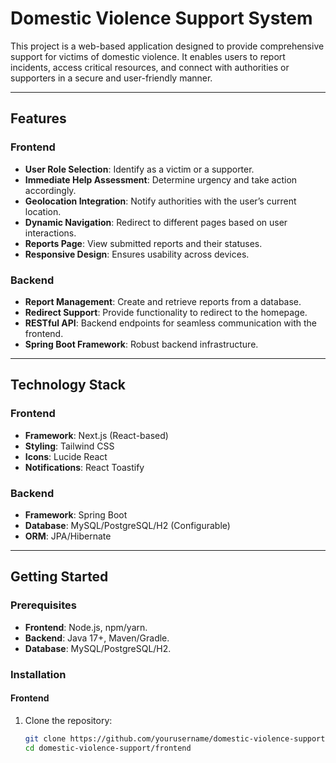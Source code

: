 # Domestic Violence Support System  

This project is a web-based application designed to provide comprehensive support for victims of domestic violence. It enables users to report incidents, access critical resources, and connect with authorities or supporters in a secure and user-friendly manner.

---

## Features  
### Frontend  
- **User Role Selection**: Identify as a victim or a supporter.  
- **Immediate Help Assessment**: Determine urgency and take action accordingly.  
- **Geolocation Integration**: Notify authorities with the user’s current location.  
- **Dynamic Navigation**: Redirect to different pages based on user interactions.  
- **Reports Page**: View submitted reports and their statuses.  
- **Responsive Design**: Ensures usability across devices.

### Backend  
- **Report Management**: Create and retrieve reports from a database.  
- **Redirect Support**: Provide functionality to redirect to the homepage.  
- **RESTful API**: Backend endpoints for seamless communication with the frontend.  
- **Spring Boot Framework**: Robust backend infrastructure.  

---

## Technology Stack  
### Frontend  
- **Framework**: Next.js (React-based)  
- **Styling**: Tailwind CSS  
- **Icons**: Lucide React  
- **Notifications**: React Toastify  

### Backend  
- **Framework**: Spring Boot  
- **Database**: MySQL/PostgreSQL/H2 (Configurable)  
- **ORM**: JPA/Hibernate  

---

## Getting Started  

### Prerequisites  
- **Frontend**: Node.js, npm/yarn.  
- **Backend**: Java 17+, Maven/Gradle.  
- **Database**: MySQL/PostgreSQL/H2.  

### Installation  

#### Frontend  
1. Clone the repository:  
   ```bash  
   git clone https://github.com/yourusername/domestic-violence-support.git
   cd domestic-violence-support/frontend
